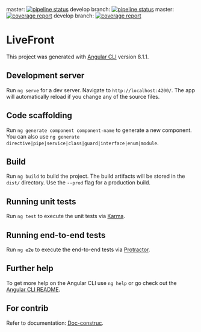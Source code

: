 master: [![pipeline status](https://gitlab.com/JeffReb/live-front/badges/master/pipeline.svg)](https://gitlab.com/JeffReb/live-front/commits/master)
develop branch: [![pipeline status](https://gitlab.com/JeffReb/live-front/badges/develop/pipeline.svg)](https://gitlab.com/JeffReb/live-front/commits/develop)
master: [![coverage report](https://gitlab.com/JeffReb/live-front/badges/master/coverage.svg)](https://gitlab.com/JeffReb/live-front/commits/master)
develop branch: [![coverage report](https://gitlab.com/JeffReb/live-front/badges/develop/coverage.svg?job=test)](https://gitlab.com/JeffReb/live-front/commits/develop)

# LiveFront

This project was generated with [Angular CLI](https://github.com/angular/angular-cli) version 8.1.1.

## Development server

Run `ng serve` for a dev server. Navigate to `http://localhost:4200/`. The app will automatically reload if you change any of the source files.

## Code scaffolding

Run `ng generate component component-name` to generate a new component. You can also use `ng generate directive|pipe|service|class|guard|interface|enum|module`.

## Build

Run `ng build` to build the project. The build artifacts will be stored in the `dist/` directory. Use the `--prod` flag for a production build.

## Running unit tests

Run `ng test` to execute the unit tests via [Karma](https://karma-runner.github.io).

## Running end-to-end tests

Run `ng e2e` to execute the end-to-end tests via [Protractor](http://www.protractortest.org/).

## Further help

To get more help on the Angular CLI use `ng help` or go check out the [Angular CLI README](https://github.com/angular/angular-cli/blob/master/README.md).

## For contrib

Refer to documentation: [Doc-construc](doc-construct/README.md).

